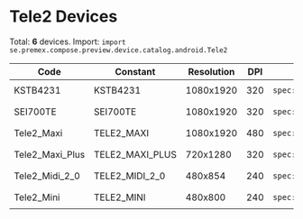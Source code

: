 # Tele2 Devices

Total: **6** devices. Import: `import se.premex.compose.preview.device.catalog.android.Tele2`

| Code | Constant | Resolution | DPI | Compose Spec | Preview Usage |
|------|----------|------------|-----|-------------|---------------|
| KSTB4231 | KSTB4231 | 1080x1920 | 320 | `spec:width=1080px,height=1920px,dpi=320` | `@Preview(device = Tele2.KSTB4231)` |
| SEI700TE | SEI700TE | 1080x1920 | 320 | `spec:width=1080px,height=1920px,dpi=320` | `@Preview(device = Tele2.SEI700TE)` |
| Tele2_Maxi | TELE2_MAXI | 1080x1920 | 480 | `spec:width=1080px,height=1920px,dpi=480` | `@Preview(device = Tele2.TELE2_MAXI)` |
| Tele2_Maxi_Plus | TELE2_MAXI_PLUS | 720x1280 | 320 | `spec:width=720px,height=1280px,dpi=320` | `@Preview(device = Tele2.TELE2_MAXI_PLUS)` |
| Tele2_Midi_2_0 | TELE2_MIDI_2_0 | 480x854 | 240 | `spec:width=480px,height=854px,dpi=240` | `@Preview(device = Tele2.TELE2_MIDI_2_0)` |
| Tele2_Mini | TELE2_MINI | 480x800 | 240 | `spec:width=480px,height=800px,dpi=240` | `@Preview(device = Tele2.TELE2_MINI)` |

<!-- Generated automatically. Do not edit manually. -->
